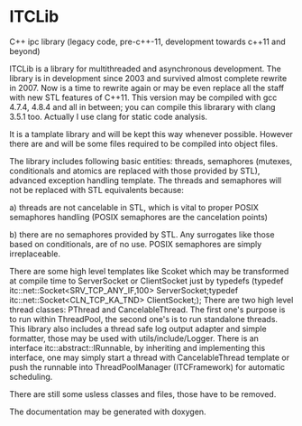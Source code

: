 # ITCLib
C++ ipc library (legacy code, pre-c++-11, development towards c++11 and beyond)

ITCLib is a library for multithreaded and asynchronous development. The library is in development since 2003 and
survived almost complete rewrite in 2007. Now is a time to rewrite again or may be even replace all the staff with
new STL features of C++11. This version may be compiled with gcc 4.7.4,  4.8.4 and all in between; you can compile 
this librarary with clang 3.5.1 too. Actually I use clang for static code analysis. 

It is a tamplate library and will be kept this way whenever possible. However there are and will be some files required to be compiled into object files. 

The library includes following basic entities: threads, semaphores (mutexes, conditionals and atomics are replaced with those provided by STL),
advanced exception handling template. The threads and semaphores will not be replaced with STL equivalents because:

a) threads are not cancelable in STL, which is vital to proper POSIX semaphores handling (POSIX semaphores are the cancelation points)

b) there are no semaphores provided by STL. Any surrogates like those based on conditionals, are of no use. POSIX semaphores are simply irreplaceable.


There are some high level templates like Scoket which may be transformed at compile time to ServerSocket or ClientSocket
just by typedefs (typedef itc::net::Socket<SRV_TCP_ANY_IF,100> ServerSocket;typedef itc::net::Socket<CLN_TCP_KA_TND> ClientSocket;);
There are two high level thread classes: PThread and CancelableThread. The first one's purpose is to run within ThreadPool, the 
second one's is to run standalone threads. This library also includes a thread safe log output adapter and simple formatter,
those may be used with utils/include/Logger. There is an interface itc::abstract::IRunnable, by inheriting and implementing this
interface, one may simply start a thread with CancelableThread template or push the runnable into ThreadPoolManager (ITCFramework)
for automatic scheduling.

There are still some usless classes and files, those have to be removed. 

The documentation may be generated with doxygen.
